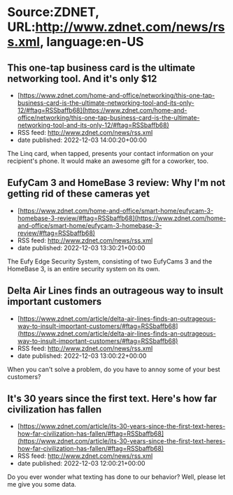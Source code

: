 # Source:ZDNET, URL:http://www.zdnet.com/news/rss.xml, language:en-US

## This one-tap business card is the ultimate networking tool. And it's only $12
 - [https://www.zdnet.com/home-and-office/networking/this-one-tap-business-card-is-the-ultimate-networking-tool-and-its-only-12/#ftag=RSSbaffb68](https://www.zdnet.com/home-and-office/networking/this-one-tap-business-card-is-the-ultimate-networking-tool-and-its-only-12/#ftag=RSSbaffb68)
 - RSS feed: http://www.zdnet.com/news/rss.xml
 - date published: 2022-12-03 14:00:20+00:00

The Linq card, when tapped, presents your contact information on your recipient's phone. It would make an awesome gift for a coworker, too.

## EufyCam 3 and HomeBase 3 review: Why I'm not getting rid of these cameras yet
 - [https://www.zdnet.com/home-and-office/smart-home/eufycam-3-homebase-3-review/#ftag=RSSbaffb68](https://www.zdnet.com/home-and-office/smart-home/eufycam-3-homebase-3-review/#ftag=RSSbaffb68)
 - RSS feed: http://www.zdnet.com/news/rss.xml
 - date published: 2022-12-03 13:30:21+00:00

The Eufy Edge Security System, consisting of two EufyCams 3 and the HomeBase 3, is an entire security system on its own.

## Delta Air Lines finds an outrageous way to insult important customers
 - [https://www.zdnet.com/article/delta-air-lines-finds-an-outrageous-way-to-insult-important-customers/#ftag=RSSbaffb68](https://www.zdnet.com/article/delta-air-lines-finds-an-outrageous-way-to-insult-important-customers/#ftag=RSSbaffb68)
 - RSS feed: http://www.zdnet.com/news/rss.xml
 - date published: 2022-12-03 13:00:22+00:00

When you can't solve a problem, do you have to annoy some of your best customers?

## It's 30 years since the first text. Here's how far civilization has fallen
 - [https://www.zdnet.com/article/its-30-years-since-the-first-text-heres-how-far-civilization-has-fallen/#ftag=RSSbaffb68](https://www.zdnet.com/article/its-30-years-since-the-first-text-heres-how-far-civilization-has-fallen/#ftag=RSSbaffb68)
 - RSS feed: http://www.zdnet.com/news/rss.xml
 - date published: 2022-12-03 12:00:21+00:00

Do you ever wonder what texting has done to our behavior? Well, please let me give you some data.

